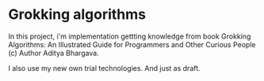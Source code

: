 #  Grokking algorithms

  In this project, i'm implementation gettting knowledge from book 
Grokking Algorithms: An Illustrated Guide for Programmers and Other 
Curious People (c) Author Aditya Bhargava.

  I also use my new own trial technologies.
  And just as draft.
